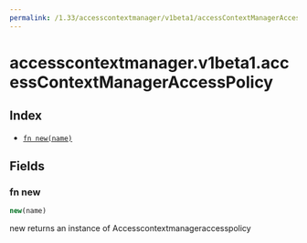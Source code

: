 ```yaml
---
permalink: /1.33/accesscontextmanager/v1beta1/accessContextManagerAccessPolicy/
---
```


# accesscontextmanager.v1beta1.accessContextManagerAccessPolicy



## Index

* [`fn new(name)`](#fn-new)

## Fields

### fn new

```ts
new(name)
```

new returns an instance of Accesscontextmanageraccesspolicy